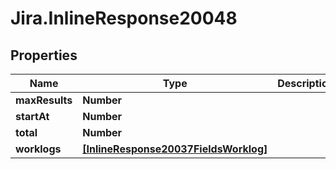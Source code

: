 # Jira.InlineResponse20048

## Properties

Name | Type | Description | Notes
------------ | ------------- | ------------- | -------------
**maxResults** | **Number** |  | 
**startAt** | **Number** |  | 
**total** | **Number** |  | 
**worklogs** | [**[InlineResponse20037FieldsWorklog]**](InlineResponse20037FieldsWorklog.md) |  | 


